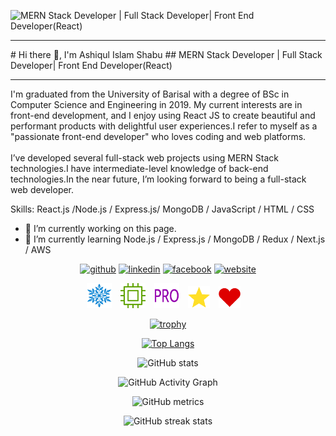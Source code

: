 
![MERN Stack Developer | Full Stack Developer| Front End Developer(React)](https://i.ibb.co/MgyBYLD/banner-ashiq.png)

<hr/>
# Hi there 👋, I'm Ashiqul Islam Shabu
## MERN Stack Developer | Full Stack Developer| Front End Developer(React)

<hr className='mb-4 opacity-5' />
        <p className='mb-8 text-justify'>
           I'm graduated from the University of Barisal with a degree of BSc in Computer Science and Engineering in 2019. My current interests are in front-end development, and I enjoy using React JS to create beautiful and performant products with delightful user experiences.I refer to myself as a "passionate front-end developer" who loves coding and web platforms.<br />
               <br />
         I’ve developed several full-stack web projects using MERN Stack technologies.I have intermediate-level knowledge of back-end technologies.In the near future, I’m looking forward to being a full-stack web developer.
              </p>


Skills: React.js /Node.js / Express.js/ MongoDB / JavaScript / HTML / CSS

- 🔭 I’m currently working on this page. 
- 🌱 I’m currently learning Node.js  / Express.js / MongoDB / Redux / Next.js / AWS 

<div align="center">

[<img src="https://img.icons8.com/bubbles/100/000000/github.png" alt='github' height='40'>](https://github.com/ashiqcsebu) [<img src='https://img.icons8.com/color/48/null/linkedin.png' alt='linkedin' height='40'>](https://www.linkedin.com/in/ashiq-cse-bu/)  [<img src="https://img.icons8.com/fluency/48/null/facebook-new.png" alt='facebook' height='40'>](https://www.facebook.com/ashiq.cse.bu/)  [<img src='https://img.icons8.com/fluency/100/000000/domain.png' alt='website' height='40'>](https://ashiqul-islam-shabu.netlify.app/)  

<a href='https://archiveprogram.github.com/'><img src='https://raw.githubusercontent.com/acervenky/animated-github-badges/master/assets/acbadge.gif' width='40' height='40'></a> <a href='https://docs.github.com/en/developers'><img src='https://raw.githubusercontent.com/acervenky/animated-github-badges/master/assets/devbadge.gif' width='40' height='40'></a> <a href='https://github.com/pricing'><img src='https://raw.githubusercontent.com/acervenky/animated-github-badges/master/assets/pro.gif' width='40' height='40'></a> <a href='https://stars.github.com/'><img src='https://raw.githubusercontent.com/acervenky/animated-github-badges/master/assets/starbadge.gif' width='35' height='35'></a> <a href='https://docs.github.com/en/github/supporting-the-open-source-community-with-github-sponsors'><img src='https://raw.githubusercontent.com/acervenky/animated-github-badges/master/assets/sponsorbadge.gif' width='35' height='35'></a> 

[![trophy](https://github-profile-trophy.vercel.app/?username=ashiqcsebu)](https://github.com/ryo-ma/github-profile-trophy)

[![Top Langs](https://github-readme-stats.vercel.app/api/top-langs/?username=ashiqcsebu)](https://github.com/anuraghazra/github-readme-stats)

![GitHub stats](https://github-readme-stats.vercel.app/api?username=ashiqcsebu&show_icons=true&count_private=true)  

![GitHub Activity Graph](https://activity-graph.herokuapp.com/graph?username=ashiqcsebu)  

![GitHub metrics](https://metrics.lecoq.io/ashiqcsebu)  

![GitHub streak stats](https://streak-stats.demolab.com/?user=ashiqcsebu)  
  
  </div>

